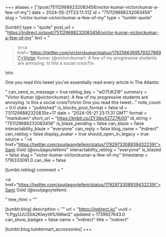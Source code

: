 +++
aliases = ["/post/751129688232083456/victor-kumar-victorckumar-a-few-of-my"]
date = 2024-05-21T23:11:31Z
id = "751129688232083456"
slug = "victor-kumar-victorckumar-a-few-of-my"
type = "tumblr-quote"

[tumblr]
type = "quote"
post_url = "https://indirect.io/post/751129688232083456/victor-kumar-victorckumar-a-few-of-my"
text = "<blockquote><p>\n<a href=\"https://twitter.com/victorckumar/status/1792566369579327869\">Victor Kumar (@victorckumar)</a>: A few of my progressive students are annoying. Is this a social crisis?\n</p></blockquote>\n\n<p>One you read this tweet you’ve essentially read every article in The Atlantic</p>"
can_send_in_message = true
reblog_key = "wD7UKZI9"
summary = "Victor Kumar (@victorckumar): A few of my progressive students are annoying. Is this a social crisis?\n\n\n One you read this tweet..."
note_count = 0.0
state = "published"
is_blocks_post_format = false
id = 7.511296882320835e+17
date = "2024-05-21 23:11:31 GMT"
format = "markdown"
short_url = "https://tmblr.co/ZY3jbyfiZ7Z7Ki00"
id_string = "751129688232083456"
is_blaze_pending = false
can_blaze = false
interactability_blaze = "everyone"
can_reply = false
blog_name = "indirect"
can_reblog = false
display_avatar = true
should_open_in_legacy = true
source = "<a href=\"https://twitter.com/souljagoytellem/status/1792973308939432239\">Sami Gold (@souljagoytellem)</a>"
interactability_reblog = "everyone"
is_blazed = false
slug = "victor-kumar-victorckumar-a-few-of-my"
timestamp = 1716333091.0
can_like = false

[tumblr.reblog]
comment = "<p><a href=\"https://twitter.com/souljagoytellem/status/1792973308939432239\">Sami Gold (@souljagoytellem)</a></p>"
tree_html = ""

[tumblr.blog]
description = ""
url = "https://indirect.io/"
uuid = "t:PgyUJU3SA2Klwyt81UWAwQ"
updated = 1739927643.0
can_show_badges = false
name = "indirect"
title = "indirect"

[tumblr.blog.tumblrmart_accessories]
+++

